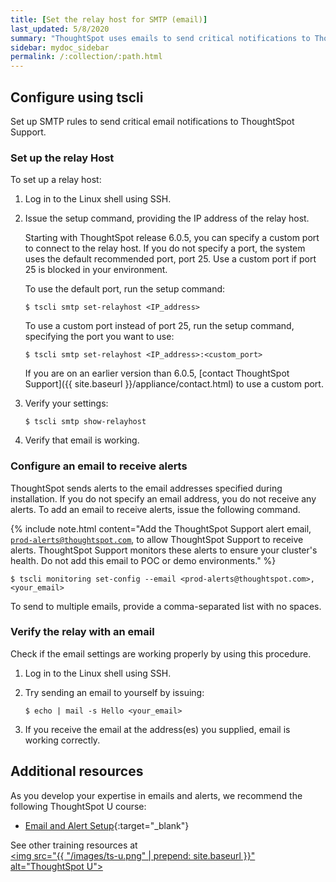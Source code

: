 ```yaml
---
title: [Set the relay host for SMTP (email)]
last_updated: 5/8/2020
summary: "ThoughtSpot uses emails to send critical notifications to ThoughtSpot Support. A relay host for SMTP traffic routes the alert and notification emails coming from ThoughtSpot through an SMTP email server."
sidebar: mydoc_sidebar
permalink: /:collection/:path.html
---
```

## Configure using tscli

Set up SMTP rules to send critical email notifications to ThoughtSpot Support.

### Set up the relay Host

To set up a relay host:

1. Log in to the Linux shell using SSH.
2. Issue the setup command, providing the IP address of the relay host.

    Starting with ThoughtSpot release 6.0.5, you can specify a custom port to connect to the relay host. If you do not specify a port, the system uses the default recommended port, port 25. Use a custom port if port 25 is blocked in your environment.

    To use the default port, run the setup command:

    ```
    $ tscli smtp set-relayhost <IP_address>
    ```

    To use a custom port instead of port 25, run the setup command, specifying the port you want to use:

    ```
    $ tscli smtp set-relayhost <IP_address>:<custom_port>
    ```

    If you are on an earlier version than 6.0.5, [contact ThoughtSpot Support]({{ site.baseurl }}/appliance/contact.html) to use a custom port.

3. Verify your settings:

    ```
    $ tscli smtp show-relayhost
    ```

4. Verify that email is working.

### Configure an email to receive alerts

ThoughtSpot sends alerts to the email addresses specified during installation. If you do not specify an email address, you do not receive any alerts. To add an email to receive alerts, issue the following command.

{% include note.html content="Add the ThoughtSpot Support alert email, <code>prod-alerts@thoughtspot.com</code>, to allow ThoughtSpot Support to receive alerts. ThoughtSpot Support monitors these alerts to ensure your cluster's health. Do not add this email to POC or demo environments." %}

```
$ tscli monitoring set-config --email <prod-alerts@thoughtspot.com>,<your_email>
```

To send to multiple emails, provide a comma-separated list with no spaces.

### Verify the relay with an email

Check if the email settings are working properly by using this procedure.

 1. Log in to the Linux shell using SSH.
 2. Try sending an email to yourself by issuing:

    ```
    $ echo | mail -s Hello <your_email>
    ```

 3. If you receive the email at the address(es) you supplied, email is working correctly.

## Additional resources
As you develop your expertise in emails and alerts, we recommend the following ThoughtSpot U course:
* [Email and Alert Setup](https://training.thoughtspot.com/emails-alerts){:target="_blank"}

See other training resources at <br/>
<a href="https://training.thoughtspot.com/" target="_blank"><img src="{{ "/images/ts-u.png" | prepend: site.baseurl  }}" alt="ThoughtSpot U"></a>
